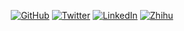 <p align="center">
	<a href="https://github.com/terrytangyuan/"><img src="https://img.shields.io/github/followers/terrytangyuan.svg?label=Follow&style=social" alt="GitHub"></a>
	<a href="https://twitter.com/TerryTangYuan"><img src="https://img.shields.io/twitter/follow/TerryTangYuan?label=Follow&style=social" alt="Twitter"></a>
	<a href="https://www.linkedin.com/in/terrytangyuan/"><img src="https://img.shields.io/badge/LinkedIn--blueviolet.svg?style=social" alt="LinkedIn"></a>
	<a href="https://www.zhihu.com/people/terrytangyuan"><img src="https://img.shields.io/badge/%E7%9F%A5%E4%B9%8E--blueviolet.svg?style=social" alt="Zhihu"></a>
</p>

<!--
**terrytangyuan/terrytangyuan** is a ✨ _special_ ✨ repository because its `README.md` (this file) appears on your GitHub profile.

Here are some ideas to get you started:

- 🔭 I’m currently working on ...
- 🌱 I’m currently learning ...
- 👯 I’m looking to collaborate on ...
- 🤔 I’m looking for help with ...
- 💬 Ask me about ...
- 📫 How to reach me: ...
- 😄 Pronouns: ...
- ⚡ Fun fact: ...
-->
